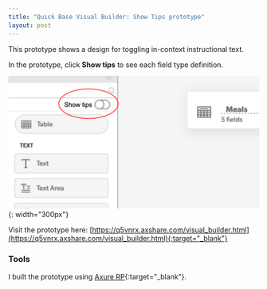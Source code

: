 ```yaml
---
title: "Quick Base Visual Builder: Show Tips prototype"
layout: post
---
```

This prototype shows a design for toggling in-context instructional text.

In the prototype, click **Show tips** to see each field type definition.

![](/assets/images/show-tips.png){: width="300px"}

Visit the prototype here: [https://q5vnrx.axshare.com/visual_builder.html](https://q5vnrx.axshare.com/visual_builder.html){:target="_blank"}

### Tools
I built the prototype using [Axure RP](https://www.axure.com/){:target="_blank"}.
